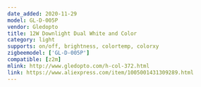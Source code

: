 ```yaml
---
date_added: 2020-11-29
model: GL-D-005P
vendor: Gledopto
title: 12W Downlight Dual White and Color 
category: light
supports: on/off, brightness, colortemp, colorxy
zigbeemodel: ['GL-D-005P']
compatible: [z2m]
mlink: http://www.gledopto.com/h-col-372.html
link: https://www.aliexpress.com/item/1005001431309289.html
---
```


